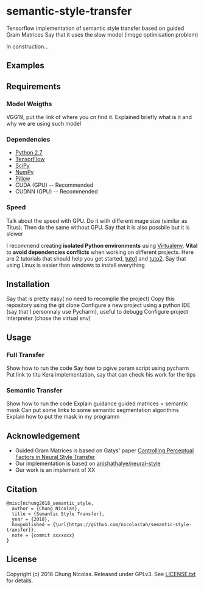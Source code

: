 # semantic-style-transfer
Tensorflow implementation of semantic style transfer based on guided Gram Matrices
Say that it uses the slow model (imqge optimisation problem)

In construction...

## Examples

## Requirements

### Model Weigths
VGG19, put the link of where you cn find it.  Explained briefly what is it and why we are using such model

### Dependencies
- [Python 2.7](https://www.python.org/download/releases/2.7/)
- [TensorFlow](https://www.tensorflow.org)
- [SciPy](https://www.scipy.org/install.html)
- [NumPy](http://www.numpy.org/)
- [Pillow](http://pillow.readthedocs.io/en/3.3.x/installation.html#installation)
- CUDA (GPU) -- Recommended
- CUDNN (GPU) -- Recommended

### Speed
Talk about the speed with GPU. Do it with different mage size (similar as Titus). Then do the same without GPU. Say that it is also possbile but it is slower

I recommend creating **isolated Python environments** using [Virtualenv](https://virtualenv.pypa.io/en/stable/). **Vital** to **avoid dependencies conflicts** when working on different projects. Here are 2 tutorials that should help you get started, [tuto1](http://thepythonguru.com/python-virtualenv-guide/) and [tuto2](http://www.simononsoftware.com/virtualenv-tutorial-part-2/). Say that using Linux is easier than windows to install everything

## Installation
Say that is pretty easy( no need to recomplie the project)
Copy this repository using the git clone
Configure a new project using a python IDE (say that I personnaly use Pycharm), useful to debugg
Configure project interpreter (chose the virtual env)

## Usage

### Full Transfer
Show how to run the code
Say how to pgive param script using pycharm
Put link to titu Kera implementation, say that can check his work for the tips

### Semantic Transfer
Show how to run the code
Explain guidance guided matrices = semantic mask
Can put some links to some semantic segmentation algorithms
Explain how to put the mask in my programm

## Acknowledgement
- Guided Gram Matrices is based on Gatys' paper [Controlling Perceptual Factors in Neural Style Transfer](https://arxiv.org/abs/1611.07865)
- Our implementation is based on [anishathalye/neural-style](https://github.com/anishathalye/neural-style)
- Our work is an implement of XX

## Citation
```
@misc{nchung2018_semantic_style,
  author = {Chung Nicolas},
  title = {Semantic Style Transfer},
  year = {2018},
  howpublished = {\url{https://github.com/nicolastah/semantic-style-transfer}},
  note = {commit xxxxxxx}
}
```

## License
Copyright (c) 2018 Chung Nicolas. Released under GPLv3. See [LICENSE.txt](./LICENSE) for details.
